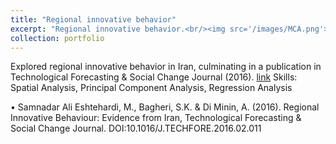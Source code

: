 ```yaml
---
title: "Regional innovative behavior"
excerpt: "Regional innovative behavior.<br/><img src='/images/MCA.png'>"
collection: portfolio
---
```

Explored regional innovative behavior in Iran, culminating in a publication in Technological Forecasting & Social Change Journal (2016). [link](https://www.sciencedirect.com/science/article/abs/pii/S0040162516000536)
Skills: Spatial Analysis, Principal Component Analysis, Regression Analysis




•	Samnadar Ali Eshtehardi, M., Bagheri, S.K. & Di Minin, A. (2016). Regional Innovative Behaviour: Evidence from Iran, Technological Forecasting & Social Change Journal. DOI:10.1016/J.TECHFORE.2016.02.011
